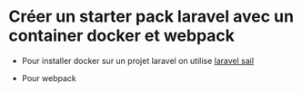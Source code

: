 # Créer un starter pack laravel avec un container docker et webpack

+ Pour installer docker sur un projet laravel on utilise [laravel sail](../../learning_laravel/lrvl_sail.md)

+ Pour webpack